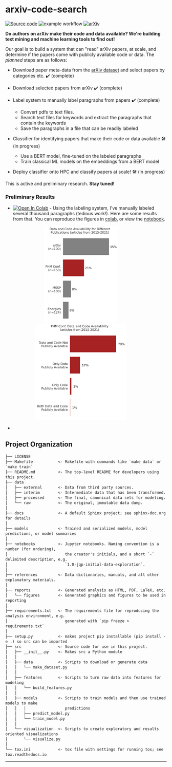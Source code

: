 arxiv-code-search
==============================
[![Source code](https://img.shields.io/badge/code-PyTorch-009900.svg)](https://github.com/tvhahn/arxiv-code-search/blob/master/src/models/train_model.py) ![example workflow](https://github.com/tvhahn/arxiv-code-search/actions/workflows/main.yml/badge.svg) [![arXiv](https://img.shields.io/badge/arXiv-2205.15489-b31b1b.svg)](https://arxiv.org/abs/2205.15489)

**Do authors on arXiv make their code and data available? We're building text mining and machine learning tools to find out!**

Our goal is to build a system that can "read" arXiv papers, at scale, and determine if the papers come with publicly available code or data. The *planned* steps are as follows:

* Download paper meta-data from the [arXiv dataset](https://www.kaggle.com/datasets/Cornell-University/arxiv) and select papers by categories etc. ✔️ (complete)

* Download selected papers from arXiv ✔️ (complete)

* Label system to manually label paragraphs from papers ✔️ (complete)

  * Convert pdfs to text files.
  * Search text files for keywords and extract the paragraphs that contain the keywords
  * Save the paragraphs in a file that can be readily labeled

* Classifier for identifying papers that make their code or data available 🛠️ (in progress)

  * Use a BERT model, fine-tuned on the labeled paragraphs
  * Train classical ML models on the embeddings from a BERT model

* Deploy classifier onto HPC and classify papers at scale! 🛠️ (in progress)

This is active and preliminary research. **Stay tuned!**

### Preliminary Results
* [![Open In Colab](https://colab.research.google.com/assets/colab-badge.svg)](https://colab.research.google.com/github/tvhahn/arxiv-code-search/blob/master/notebooks/summarize_manual_labels.ipynb) - Using the labeling system, I've manually labeled several thousand paragraphs (tedious work!). Here are some results from that. You can reproduce the figures in [colab](https://colab.research.google.com/github/tvhahn/arxiv-code-search/blob/master/notebooks/summarize_manual_labels.ipynb), or view the [notebook](https://github.com/tvhahn/arxiv-code-search/blob/master/notebooks/summarize_manual_labels.ipynb).

<p align="center">
  <img alt="face milling" src="./reports/figures/article_pcts_by_publisher.png" height="300px">
&nbsp; &nbsp; &nbsp; &nbsp;
  <img alt="flank wear" src="./reports/figures/article_pcts_phm_conf.png" height="300px">
&nbsp; &nbsp; &nbsp; &nbsp;
</p>

* 



Project Organization
------------

    ├── LICENSE
    ├── Makefile           <- Makefile with commands like `make data` or `make train`
    ├── README.md          <- The top-level README for developers using this project.
    ├── data
    │   ├── external       <- Data from third party sources.
    │   ├── interim        <- Intermediate data that has been transformed.
    │   ├── processed      <- The final, canonical data sets for modeling.
    │   └── raw            <- The original, immutable data dump.
    │
    ├── docs               <- A default Sphinx project; see sphinx-doc.org for details
    │
    ├── models             <- Trained and serialized models, model predictions, or model summaries
    │
    ├── notebooks          <- Jupyter notebooks. Naming convention is a number (for ordering),
    │                         the creator's initials, and a short `-` delimited description, e.g.
    │                         `1.0-jqp-initial-data-exploration`.
    │
    ├── references         <- Data dictionaries, manuals, and all other explanatory materials.
    │
    ├── reports            <- Generated analysis as HTML, PDF, LaTeX, etc.
    │   └── figures        <- Generated graphics and figures to be used in reporting
    │
    ├── requirements.txt   <- The requirements file for reproducing the analysis environment, e.g.
    │                         generated with `pip freeze > requirements.txt`
    │
    ├── setup.py           <- makes project pip installable (pip install -e .) so src can be imported
    ├── src                <- Source code for use in this project.
    │   ├── __init__.py    <- Makes src a Python module
    │   │
    │   ├── data           <- Scripts to download or generate data
    │   │   └── make_dataset.py
    │   │
    │   ├── features       <- Scripts to turn raw data into features for modeling
    │   │   └── build_features.py
    │   │
    │   ├── models         <- Scripts to train models and then use trained models to make
    │   │   │                 predictions
    │   │   ├── predict_model.py
    │   │   └── train_model.py
    │   │
    │   └── visualization  <- Scripts to create exploratory and results oriented visualizations
    │       └── visualize.py
    │
    └── tox.ini            <- tox file with settings for running tox; see tox.readthedocs.io


--------
